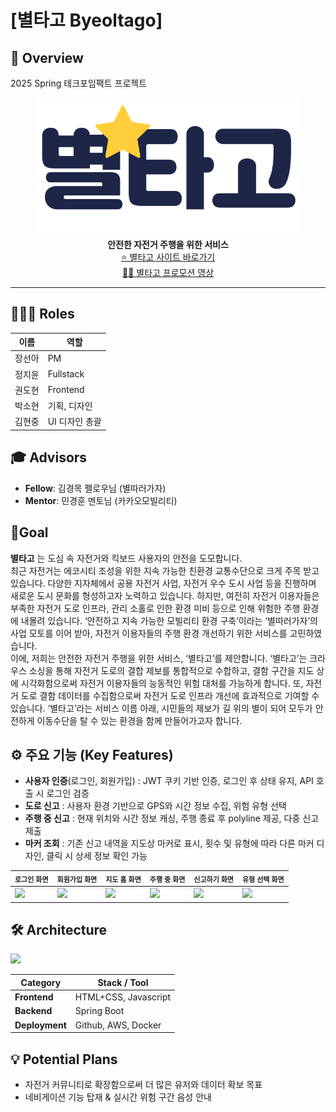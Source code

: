 # [별타고 Byeoltago]
 ## 📌 Overview
 2025 Spring 테크포임팩트 프로젝트
 <p align="center">
<img width="420px" alt="별타고 로고" src="./frontend/imgs/logo.png" /><br>
<b>안전한 자전거 주행을 위한 서비스</b><br>
<a href="https://jiy0-0nv.github.io/project-byeoltago/frontend/">⭐ 별타고 사이트 바로가기</a><br>
<a href="https://www.youtube.com/watch?v=rei5sjYEuGY">🚴🏻 별타고 프로모션 영상</a>

---
## 🧑‍🤝‍🧑 Roles 
 | 이름   | 역할     |
| ------ | -------- |
| 장선아 | PM       | 
| 정지윤 | Fullstack   | 
| 권도현 | Frontend | 
| 박소현 | 기획, 디자인  |
| 김현중 | UI 디자인 총괄   | 

## 🎓 Advisors
- **Fellow**: 김경목 펠로우님 (별따러가자)
- **Mentor**: 민경훈 멘토님 (카카오모빌리티)

## 🎯Goal 
 **별타고** 는 도심 속 자전거와 킥보드 사용자의 안전을 도모합니다. <br>
 최근 자전거는 에코시티 조성을 위한 지속 가능한 친환경 교통수단으로 크게 주목 받고 있습니다. 다양한 지자체에서 공용 자전거 사업, 자전거 우수 도시 사업 등을 진행하며 새로운 도시 문화를 형성하고자 노력하고 있습니다. 하지만, 여전히 자전거 이용자들은 부족한 자전거 도로 인프라, 관리 소홀로 인한 환경 미비 등으로 인해 위험한 주행 환경에 내몰려 있습니다. ‘안전하고 지속 가능한 모빌리티 환경 구축’이라는 ‘별따러가자’의 사업 모토를 이어 받아, 자전거 이용자들의 주행 환경 개선하기 위한 서비스를 고민하였습니다. <br>
이에, 저희는 안전한 자전거 주행을 위한 서비스, ‘별타고’를 제안합니다. ‘별타고’는 크라우스 소싱을 통해 자전거 도로의 결합 제보를 통합적으로 수합하고, 결함 구간을 지도 상에 시각화함으로써 자전거 이용자들의 능동적인 위험 대처를 가능하게 합니다. 또, 자전거 도로 결함 데이터를 수집함으로써 자전거 도로 인프라 개선에 효과적으로 기여할 수 있습니다. ‘별타고’라는 서비스 이름 아래, 시민들의 제보가 길 위의 별이 되어 모두가 안전하게 이동수단을 탈 수 있는 환경을 함께 만들어가고자 합니다. 

## ⚙️ 주요 기능 (Key Features)
- **사용자 인증**(로그인, 회원가입) : JWT 쿠키 기반 인증, 로그인 후 상태 유지, API 호출 시 로그인 검증
- **도로 신고** : 사용자 환경 기반으로 GPS와 시간 정보 수집, 위험 유형 선택
- **주행 중 신고** : 현재 위치와 시간 정보 캐싱, 주행 종료 후 polyline 제공, 다중 신고 제출
- **마커 조회** : 기존 신고 내역을 지도상 마커로 표시, 횟수 및 유형에 따라 다른 마커 디자인, 클릭 시 상세 정보 확인 가능

| <span style="font-size: 11px;">로그인 화면</span>  | <span style="font-size: 11px;">회원가입 화면</span> | <span style="font-size: 11px;">지도 홈 화면</span> | <span style="font-size: 11px;">주행 중 화면</span> | <span style="font-size: 11px;">신고하기 화면</span> | <span style="font-size: 11px;">유형 선택 화면</span> |
|------------|--------------|--------------|--------------|--------------|--------------|
| <img src="https://sunset-cross-5c6.notion.site/image/attachment%3Afd5b98fb-3d1b-4e20-bcc9-e3276173275b%3A%EC%8A%A4%ED%81%AC%EB%A6%B0%EC%83%B7_2025-06-24_221749.png?table=block&id=21df0a45-4b12-80c5-a98c-ff4bbdd05808&spaceId=b32cad9e-5198-45a7-abbc-149012173af2&width=1030&userId=&cache=v2"> | <img src="https://sunset-cross-5c6.notion.site/image/attachment%3A7ee01ae5-b556-4002-af9a-6739e52391a4%3A%EC%8A%A4%ED%81%AC%EB%A6%B0%EC%83%B7_2025-06-24_221758.png?table=block&id=21df0a45-4b12-808f-b49e-db6a2dd57987&spaceId=b32cad9e-5198-45a7-abbc-149012173af2&width=1030&userId=&cache=v2"> |<img src="https://sunset-cross-5c6.notion.site/image/attachment%3A62a7314e-9e96-4682-a7ef-716601f8799a%3A%EC%8A%A4%ED%81%AC%EB%A6%B0%EC%83%B7_2025-06-24_221819.png?table=block&id=21df0a45-4b12-80a7-9fda-cefd4c9e3711&spaceId=b32cad9e-5198-45a7-abbc-149012173af2&width=1030&userId=&cache=v2"> |<img src="https://sunset-cross-5c6.notion.site/image/attachment%3A4ff9bc9d-51b5-43cb-9da6-01c97b72fd1e%3A%EC%8A%A4%ED%81%AC%EB%A6%B0%EC%83%B7_2025-06-24_221844.png?table=block&id=21df0a45-4b12-80b0-b282-ff0de6c27ba9&spaceId=b32cad9e-5198-45a7-abbc-149012173af2&width=1030&userId=&cache=v2"> |<img src="https://sunset-cross-5c6.notion.site/image/attachment%3Ae0e4bb51-caeb-462c-81d2-cd8267b30d1e%3A%EC%8A%A4%ED%81%AC%EB%A6%B0%EC%83%B7_2025-06-24_221904.png?table=block&id=21df0a45-4b12-80d3-a6d5-f349602f4c8e&spaceId=b32cad9e-5198-45a7-abbc-149012173af2&width=1030&userId=&cache=v2"> |<img src="https://sunset-cross-5c6.notion.site/image/attachment%3A73894fb4-cddc-4b25-b2bd-ca5b4c28b728%3A%EC%8A%A4%ED%81%AC%EB%A6%B0%EC%83%B7_2025-06-24_221914.png?table=block&id=21df0a45-4b12-8082-9da0-dbb956c20510&spaceId=b32cad9e-5198-45a7-abbc-149012173af2&width=1030&userId=&cache=v2"> |

## 🛠 Architecture
<img width="600px" src="https://github.com/user-attachments/assets/69376629-0420-4575-9de3-a1f5ac3aa159">

| Category   | Stack / Tool |
|------------|--------------|
| **Frontend** | HTML+CSS, Javascript  |
| **Backend** | Spring Boot |
| **Deployment** | Github, AWS, Docker|


## 💡 Potential Plans 
- 자전거 커뮤니티로 확장함으로써 더 많은 유저와 데이터 확보 목표 
- 네비게이션 기능 탑재 & 실시간 위험 구간 음성 안내
